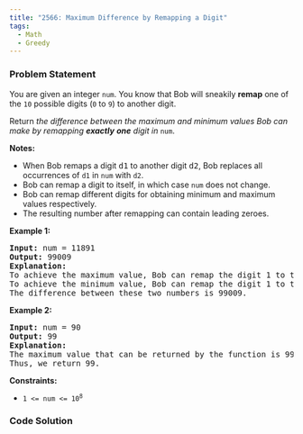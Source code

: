 ```yaml
---
title: "2566: Maximum Difference by Remapping a Digit"
tags:
  - Math
  - Greedy
---
```

### Problem Statement

<p>You are given an integer <code>num</code>. You know that Bob will sneakily <strong>remap</strong> one of the <code>10</code> possible digits (<code>0</code> to <code>9</code>) to another digit.</p>

<p>Return <em>the difference between the maximum and minimum values Bob can make by remapping <strong>exactly</strong> <strong>one</strong> digit in </em><code>num</code>.</p>

<p><strong>Notes:</strong></p>

<ul>
	<li>When Bob remaps a digit <font face="monospace">d1</font> to another digit <font face="monospace">d2</font>, Bob replaces all occurrences of <code>d1</code> in <code>num</code> with <code>d2</code>.</li>
	<li>Bob can remap a digit to itself, in which case <code>num</code> does not change.</li>
	<li>Bob can remap different digits for obtaining minimum and maximum values respectively.</li>
	<li>The resulting number after remapping can contain leading zeroes.</li>
</ul>


<p><strong>Example 1:</strong></p>

<pre>
<strong>Input:</strong> num = 11891
<strong>Output:</strong> 99009
<strong>Explanation:</strong> 
To achieve the maximum value, Bob can remap the digit 1 to the digit 9 to yield 99899.
To achieve the minimum value, Bob can remap the digit 1 to the digit 0, yielding 890.
The difference between these two numbers is 99009.
</pre>

<p><strong>Example 2:</strong></p>

<pre>
<strong>Input:</strong> num = 90
<strong>Output:</strong> 99
<strong>Explanation:</strong>
The maximum value that can be returned by the function is 99 (if 0 is replaced by 9) and the minimum value that can be returned by the function is 0 (if 9 is replaced by 0).
Thus, we return 99.</pre>


<p><strong>Constraints:</strong></p>

<ul>
	<li><code>1 &lt;= num &lt;= 10<sup>8</sup></code></li>
</ul>


### Code Solution

```python

```
